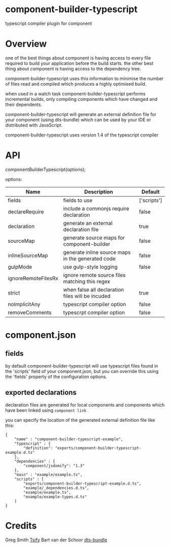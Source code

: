 component-builder-typescript
============================

typescript compiler plugin for component

# Overview #

one of the best things about component is having access to every file required to
build your application before the build starts. the other best thing about component is having access to the dependency tree. 

component-builder-typescript uses this information to minimise the number of files read
and compiled which produces a highly optimised build.

when used in a watch task component-builder-typescript performs incremental builds, 
only compiling components which have changed and their dependents.

component-builder-typescript  will generate an external definition file for your component
(using dts-bundle) which can be used by your IDE or distributed with JavaScript.

component-builder-typescript uses version 1.4 of the typescript compiler

# API #

componentBuilderTypescript(options);

options:

Name       		   | Description											| Default
-------------------|--------------------------------------------------------|-----------
fields             | fields to use                                          | ['scripts'] 
declareRequire     | include a commonjs require declaration                 | false
declaration	       | generate an external declaration file                  | true
sourceMap		   | generate source maps for component-builder             | false
inlineSourceMap    | generate inline source maps in the generated code      | false
gulpMode           | use gulp-style logging									| false
ignoreRemoteFilesRx| ignore remote source files matching this regex         | 
strict             | when false all declaration files will be incuded       | true
noImplicitAny      | typescript compiler option 							| false
removeComments	   | typescrpt compiler option							 	| false

# component.json #

## fields ##
by default component-builder-typescript will use typescript files found in 
the 'scripts' field of your component.json, but you can override this using the 'fields' property of the configuration options.

## exported declarations ##
declaration files are generated for local components and components which have been linked using
`component link`

you can specify the location of the generated external definition file like this:

```
{
    "name" : "component-builder-typescript-example",
    "typescript" : {
        "definition": "exports/component-builder-typescript-example.d.ts"
    },
    "dependencies" : {
        "component/jsdomify": "1.3"
    },
    "main" : "example/example.ts",
    "scripts" : [
        "exports/component-builder-typescript-example.d.ts",
        "example/_dependencies.d.ts",
        "example/example.ts",
        "example/example-types.d.ts"  
    ]
}
```

# Credits #

Greg Smith [Tsify](https://github.com/smrq/tsify)
Bart van der Schoor [dts-bundle](https://github.com/TypeStrong/dts-bundle)

